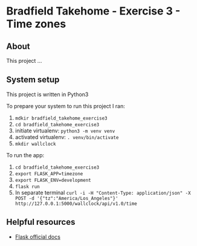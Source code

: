 # Bradfield Takehome - Exercise 3 - Time zones

## About
This project ...

## System setup 
This project is written in Python3

To prepare your system to run this project I ran: 

1. `mdkir bradfield_takehome_exercise3`
2. `cd bradfield_takehome_exercise3`
3. initiate virtualenv: `python3 -m venv venv`
4. activated virtualenv: `. venv/bin/activate`
5. `mkdir wallclock`

To run the app:

1. `cd bradfield_takehome_exercise3`
2. `export FLASK_APP=timezone`
3. `export FLASK_ENV=development`
4. `flask run`
5. In separate terminal `curl -i -H "Content-Type: application/json" -X POST -d '{"tz":"America/Los_Angeles"}' http://127.0.0.1:5000/wallclock/api/v1.0/time`

## Helpful resources 
* [Flask official docs](https://flask.palletsprojects.com/en/1.1.x/)
